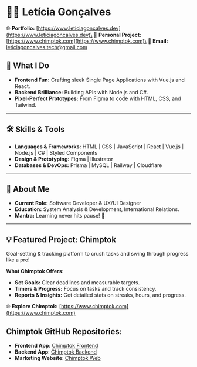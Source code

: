 # 👩‍💻 Letícia Gonçalves  
🌐 **Portfolio:** [https://www.leticiagoncalves.dev](https://www.leticiagoncalves.dev)\
🐒 **Personal Project:** [https://www.chimptok.com](https://www.chimptok.com)\
📧 **Email:** leticiagoncalves.tech@gmail.com
## 🌟 What I Do  

- **Frontend Fun:** Crafting sleek Single Page Applications with Vue.js and React.  
- **Backend Brilliance:** Building APIs with Node.js and C#.  
- **Pixel-Perfect Prototypes:** From Figma to code with HTML, CSS, and Tailwind.

---

## 🛠 Skills & Tools  

- **Languages & Frameworks:** HTML | CSS | JavaScript | React | Vue.js | Node.js | C#  | Styled Components  
- **Design & Prototyping:** Figma | Illustrator
- **Databases & DevOps:**  Prisma | MySQL | Railway | Cloudflare  

---

## 🎯 About Me  
- **Current Role:** Software Developer & UX/UI Designer
- **Education:** System Analysis & Development, International Relations.  
- **Mantra:** Learning never hits pause! 🚀 

---

## 💡 Featured Project: **Chimptok**  
Goal-setting & tracking platform to crush tasks and swing through progress like a pro!  

**What Chimptok Offers:**  
- **Set Goals:** Clear deadlines and measurable targets.  
- **Timers & Progress:** Focus on tasks and track consistency.  
- **Reports & Insights:** Get detailed stats on streaks, hours, and progress.  

🌐 **Explore Chimptok:** [https://www.chimptok.com](https://www.chimptok.com)  

## **Chimptok GitHub Repositories:**  
- **Frontend App**: [Chimptok Frontend](https://github.com/devLeticia/chimptok)
- **Backend App**: [Chimptok Backend](https://github.com/devLeticia/chimptok-server)
- **Marketing Website**: [Chimptok Web](https://github.com/devLeticia/chimptok-website-nextjs)
